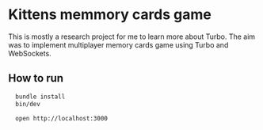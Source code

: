 # Kittens memmory cards game

This is mostly a research project for me to learn more about Turbo. The aim was to implement multiplayer memory cards game using Turbo and WebSockets.

## How to run

```bash
  bundle install
  bin/dev

  open http://localhost:3000
```
